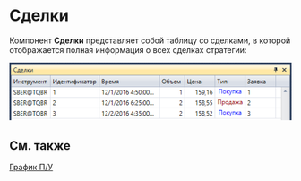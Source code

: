 # Сделки

Компонент **Сделки** представляет собой таблицу со сделками, в которой отображается полная информация о всех сделках стратегии:

![Designer The transaction 00](../images/Designer_trades_00.png)

## См. также

[График П\/У](Designer_Panel_Market_depth.md)
